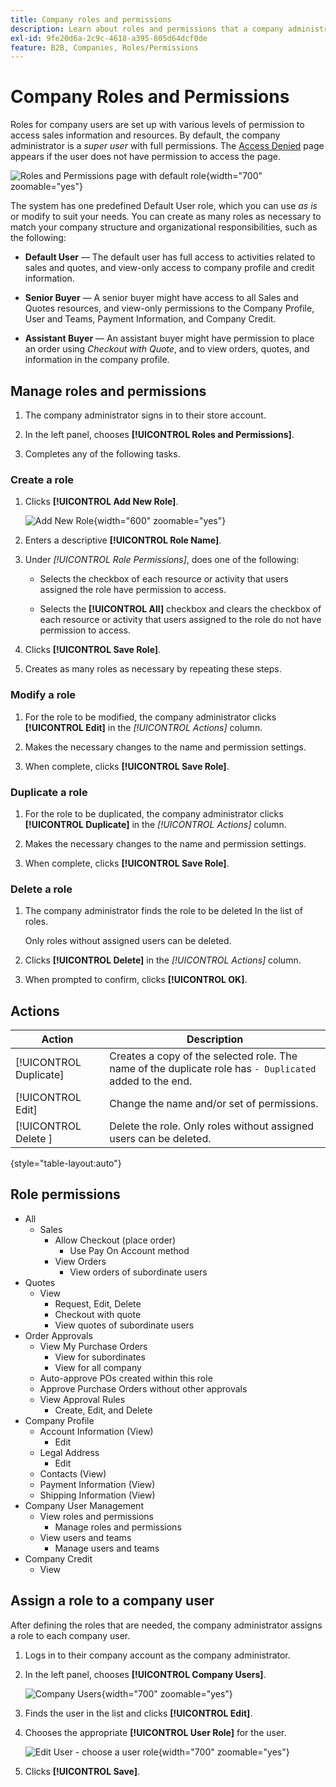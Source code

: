 ```yaml
---
title: Company roles and permissions
description: Learn about roles and permissions that a company administrator can apply to company users, allowing for various levels access to order information and resources.
exl-id: 9fe20d6a-2c9c-4618-a395-805d64dcf0de
feature: B2B, Companies, Roles/Permissions
---
```

# Company Roles and Permissions

Roles for company users are set up with various levels of permission to access sales information and resources. By default, the company administrator is a _super user_ with full permissions. The [Access Denied](../content-design/pages.md#access-denied) page appears if the user does not have permission to access the page.

![Roles and Permissions page with default role](./assets/company-roles-permissions.png){width="700" zoomable="yes"}

The system has one predefined Default User role, which you can use _as is_ or modify to suit your needs. You can create as many roles as necessary to match your company structure and organizational responsibilities, such as the following:

- **Default User** — The default user has full access to activities related to sales and quotes, and view-only access to company profile and credit information.

- **Senior Buyer** — A senior buyer might have access to all Sales and Quotes resources, and view-only permissions to the Company Profile, User and Teams, Payment Information, and Company Credit.

- **Assistant Buyer** — An assistant buyer might have permission to place an order using _Checkout with Quote_, and to view orders, quotes, and information in the company profile.

## Manage roles and permissions

1. The company administrator signs in to their store account.

1. In the left panel, chooses **[!UICONTROL Roles and Permissions]**.

1. Completes any of the following tasks.

### Create a role

1. Clicks **[!UICONTROL Add New Role]**.

   ![Add New Role](./assets/company-roles-permissions-add-storefront.png){width="600" zoomable="yes"}

1. Enters a descriptive **[!UICONTROL Role Name]**.

1. Under _[!UICONTROL Role Permissions]_, does one of the following:

   - Selects the checkbox of each resource or activity that users assigned the role have permission to access.

   - Selects the **[!UICONTROL All]** checkbox and clears the checkbox of each resource or activity that users assigned to the role do not have permission to access.

1. Clicks **[!UICONTROL Save Role]**.

1. Creates as many roles as necessary by repeating these steps.

### Modify a role

1. For the role to be modified, the company administrator clicks **[!UICONTROL Edit]** in the _[!UICONTROL Actions]_ column.

1. Makes the necessary changes to the name and permission settings.

1. When complete, clicks **[!UICONTROL Save Role]**.

### Duplicate a role

1. For the role to be duplicated, the company administrator clicks **[!UICONTROL Duplicate]** in the _[!UICONTROL Actions]_ column.

1. Makes the necessary changes to the name and permission settings.

1. When complete, clicks **[!UICONTROL Save Role]**.

### Delete a role

1. The company administrator finds the role to be deleted In the list of roles.

   Only roles without assigned users can be deleted.

1. Clicks **[!UICONTROL Delete]** in the _[!UICONTROL Actions]_ column.

1. When prompted to confirm, clicks **[!UICONTROL OK]**.

## Actions

| Action    | Description |
|-----------| ----------- |
| [!UICONTROL Duplicate] | Creates a copy of the selected role. The name of the duplicate role has `- Duplicated` added to the end. |
| [!UICONTROL Edit]      | Change the name and/or set of permissions.                                                               |
| [!UICONTROL Delete ]   | Delete the role. Only roles without assigned users can be deleted.                                       |

{style="table-layout:auto"}

## Role permissions

- All
   - Sales
      - Allow Checkout (place order)
         - Use Pay On Account method
      - View Orders
         - View orders of subordinate users
- Quotes
   - View
      - Request, Edit, Delete
      - Checkout with quote
      - View quotes of subordinate users
- Order Approvals
   - View My Purchase Orders
      - View for subordinates
      - View for all company
   - Auto-approve POs created within this role
   - Approve Purchase Orders without other approvals
   - View Approval Rules
      - Create, Edit, and Delete
- Company Profile
   - Account Information (View)
      - Edit
   - Legal Address
      - Edit
   - Contacts (View)
   - Payment Information (View)
   - Shipping Information (View)
- Company User Management
   - View roles and permissions
      - Manage roles and permissions
   - View users and teams
      - Manage users and teams
- Company Credit
   - View

## Assign a role to a company user

After defining the roles that are needed, the company administrator assigns a role to each company user.

1. Logs in to their company account as the company administrator.

1. In the left panel, chooses **[!UICONTROL Company Users]**.

   ![Company Users](./assets/company-users-list-storefront.png){width="700" zoomable="yes"}

1. Finds the user in the list and clicks **[!UICONTROL Edit]**.

1. Chooses the appropriate **[!UICONTROL User Role]** for the user.

   ![Edit User - choose a user role](./assets/company-user-assign-role.png){width="700" zoomable="yes"}

1. Clicks **[!UICONTROL Save]**.
